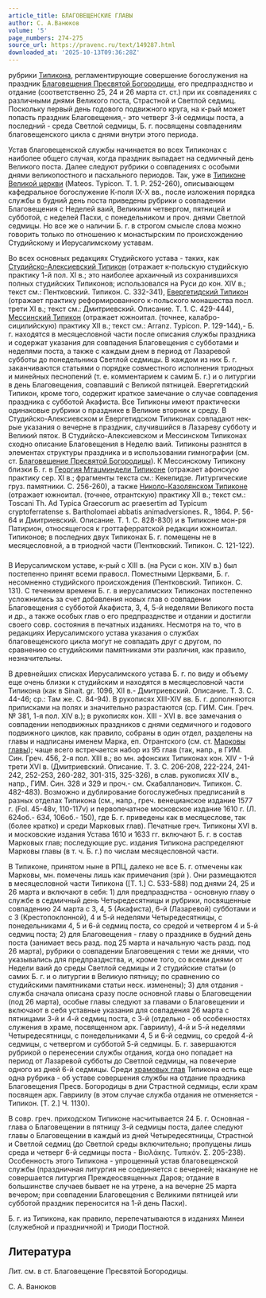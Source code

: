 ```yaml
---
article_title: БЛАГОВЕЩЕНСКИЕ ГЛАВЫ
author: С. А.Ванюков
volume: '5'
page_numbers: 274-275
source_url: https://pravenc.ru/text/149287.html
downloaded_at: '2025-10-13T09:36:28Z'
---
```


рубрики [Типикона](https://pravenc.ru/text/Типикона.html), регламентирующие совершение богослужения на праздник [Благовещения Пресвятой Богородицы](<https://pravenc.ru/text/Благовещения Пресвятой Богородицы.html>), его предпразднство и отдание (соответственно 25, 24 и 26 марта ст. ст.) при их совпадениях с различными днями Великого поста, Страстной и Светлой седмиц. Поскольку первый день годового подвижного круга, на к-рый может попасть праздник Благовещения,- это четверг 3-й седмицы поста, а последний - среда Светлой седмицы, Б. г. посвящены совпадениям благовещенского цикла с днями внутри этого периода.

Устав благовещенской службы начинается во всех Типиконах с наиболее общего случая, когда праздник выпадает на седмичный день Великого поста. Далее следуют рубрики о совпадениях с особыми днями великопостного и пасхального периодов. Так, уже в [Типиконе Великой церкви](<https://pravenc.ru/text/Типикон Великой церкви.html>) (Mateos. Typicon. T. 1. P. 252-260), описывающем кафедральное богослужение К-поля IX-X вв., после изложения порядка службы в будний день поста приведены рубрики о совпадении Благовещения с Неделей ваий, Великими четвергом, пятницей и субботой, с неделей Пасхи, с понедельником и проч. днями Светлой седмицы. Но все же о наличии Б. г. в строгом смысле слова можно говорить только по отношению к монастырским по происхождению Студийскому и Иерусалимскому уставам.

Во всех основных редакциях Студийского устава - таких, как [Студийско-Алексиевский Типикон](<https://pravenc.ru/text/Студийско-Алексиевский Типикон.html>) (отражает к-польскую студийскую практику 1-й пол. XI в.; это наиболее архаичный из сохранившихся полных студийских Типиконов; использовался на Руси до кон. XIV в.; текст см.: Пентковский. Типикон. С. 332-341), [Евергетидский Типикон](<https://pravenc.ru/text/Евергетидский Типикон.html>) (отражает практику реформированного к-польского монашества посл. трети XI в.; текст см.: Дмитриевский. Описание. Т. 1. С. 429-444), [Мессинский Типикон](<https://pravenc.ru/text/Мессинский Типикон.html>) (отражает южноитал. (точнее, калабро-сицилийскую) практику XII в.; текст см.: Arranz. Typicon. P. 129-144),- Б. г. находятся в месяцесловной части после описания службы праздника и содержат указания для совпадения Благовещения с субботами и неделями поста, а также с каждым днем в период от Лазаревой субботы до понедельника Светлой седмицы. В каждом из них Б. г. заканчиваются статьями о порядке совместного исполнения триодных и минейных песнопений (т. е. комментарием к самим Б. г.) и о литургии в день Благовещения, совпавший с Великой пятницей. Евергетидский Типикон, кроме того, содержит краткое замечание о случае совпадения праздника с субботой Акафиста. Все Типиконы имеют практически одинаковые рубрики о празднике в Великие вторник и среду. В Студийско-Алексиевском и Евергетидском Типиконах совпадают нек-рые указания о вечерне в праздник, случившийся в Лазареву субботу и Великий пяток. В Студийско-Алексиевском и Мессинском Типиконах сходно описание Благовещения в Неделю ваий. Типиконы разнятся в элементах структуры праздника и в использовании гимнографии (см. ст. [Благовещение Пресвятой Богородицы](<https://pravenc.ru/text/Благовещение Пресвятой Богородицы.html>)). К Мессинскому Типикону близки Б. г. в [Георгия Мтацминдели Типиконе](<https://pravenc.ru/text/Георгия Мтацминдели Типиконе.html>) (отражает афонскую практику сер. XI в.; фрагменты текста см.: Кекелидзе. Литургические груз. памятники. С. 256-260), а также [Николо-Казолянском Типиконе](<https://pravenc.ru/text/Николо-Казолянском Типиконе.html>) (отражает южноитал. (точнее, отрантскую) практику XII в.; текст см.: Toscani Th. Ad Typica Graecorum ac praesertim ad Typicum cryptoferratense s. Bartholomaei abbatis animadversiones. R., 1864. P. 56-64 и Дмитриевский. Описание. Т. 1. С. 828-830) и в Типиконе мон-ря Патирион, относящегося к гроттаферратской редакции южноитал. Типиконов; в последних двух Типиконах Б. г. помещены не в месяцесловной, а в триодной части (Пентковский. Типикон. С. 121-122).

###

В Иерусалимском уставе, к-рый с XIII в. (на Руси с кон. XIV в.) был постепенно принят всеми правосл. Поместными Церквами, Б. г. несомненно студийского происхождения (Пентковский. Типикон. С. 131). С течением времени Б. г. в иерусалимских Типиконах постепенно усложнились за счет добавления новых глав о совпадении Благовещения с субботой Акафиста, 3, 4, 5-й неделями Великого поста и др., а также особых глав о его предпразднстве и отдании и достигли своего совр. состояния в печатных изданиях. Несмотря на то, что в редакциях Иерусалимского устава указания о службах благовещенского цикла могут не совпадать друг с другом, по сравнению со студийскими памятниками эти различия, как правило, незначительны.

В древнейших списках Иерусалимского устава Б. г. по виду и объему еще очень близки к студийским и находятся в месяцесловной части Типикона (как в Sinait. gr. 1096, XII в.- Дмитриевский. Описание. Т. 3. С. 44-46; ср.: Там же. С. 84-94). В рукописях XIII-XIV вв. Б. г. дополняются приписками на полях и значительно разрастаются (ср. ГИМ. Син. Греч. № 381, 1-я пол. XIV в.); в рукописях кон. XIII - XVI в. все замечания о совпадении неподвижных праздников с днями седмичного и годового подвижного циклов, как правило, собраны в один отдел, разделены на главы и надписаны именем Марка, еп. Отрантского (см. ст. [Марковы главы](<https://pravenc.ru/text/Марковы главы.html>)); чаще всего встречается набор из 95 глав (так, напр., в ГИМ. Син. Греч. 456, 2-я пол. XIII в.; во мн. афонских Типиконах кон. XIV - 1-й трети XVI в. (Дмитриевский. Описание. Т. 3. С. 206-208, 222-224, 241-242, 252-253, 260-282, 301-315, 325-326), в слав. рукописях XIV в., напр., ГИМ. Син. 328 и 329 и проч.- см. Скабалланович. Типикон. С. 482-483). Возможно и дублирование богослужебных предписаний в разных отделах Типикона (см., напр., греч. венецианское издание 1577 г. (Fol. 45-48v, 110-117v) и первопечатное московское издание 1610 г. (Л. 624об.- 634, 106об.- 150), где Б. г. приведены как в месяцеслове, так (более кратко) и среди Марковых глав). Печатные греч. Типиконы XVI в. и московские издания Устава 1610 и 1633 гг. включают Б. г. в состав Марковых глав; последующие рус. издания Типикона распределяют Марковы главы (в т. ч. Б. г.) по числам месяцесловной части.

В Типиконе, принятом ныне в РПЦ, далеко не все Б. г. отмечены как Марковы, мн. помечены лишь как примечания (<span class="cu">зрѝ</span> ). Они размещаются в месяцесловной части Типикона ([Т. 1.] С. 533-588) под днями 24, 25 и 26 марта и включают в себя: 1) для предпразднства - основную главу о службе в седмичный день Четыредесятницы и рубрики, посвященные совпадению 24 марта с 3, 4, 5 (Акафиста), 6-й (Лазаревой) субботами и с 3 (Крестопоклонной), 4 и 5-й неделями Четыредесятницы, с понедельниками 4, 5 и 6-й седмиц поста, со средой и четвергом 4 и 5-й седмиц поста; 2) для Благовещения - главу о празднике в будний день поста (занимает весь разд. под 25 марта и начальную часть разд. под 26 марта), рубрики о совпадении Благовещения с теми же днями, что указывались для предпразднства, и, кроме того, со всеми днями от Недели ваий до среды Светлой седмицы и 2 студийские статьи (о самих Б. г. и о литургии в Великую пятницу; по сравнению со студийскими памятниками статьи неск. изменены); 3) для отдания - служба сначала описана сразу после основной главы о Благовещении (под 26 марта), особые главы следуют за главами о Благовещении и включают в себя уставные указания для совпадения 26 марта с пятницами 3-й и 4-й седмиц поста, с 3-й (отдельно - об особенностях служения в храме, посвященном арх. Гавриилу), 4-й и 5-й неделями Четыредесятницы, с понедельниками 4, 5 и 6-й седмиц, со средой 4-й седмицы, с четвергом и субботой 5-й седмицы. Б. г. завершаются рубрикой о перенесении службы отдания, когда оно попадает на период от Лазаревой субботы до Светлой седмицы, на повечерие одного из дней 6-й седмицы. Среди [храмовых глав](<https://pravenc.ru/text/храмовых глав.html>) Типикона есть еще одна рубрика - об уставе совершения службы на отдание праздника Благовещения Пресв. Богородицы в дни Страстной седмицы, если храм посвящен арх. Гавриилу (в этом случае служба отдания не отменяется - Типикон. [Т. 2.] Ч. 1130).

В совр. греч. приходском Типиконе насчитывается 24 Б. г. Основная - глава о Благовещении в пятницу 3-й седмицы поста, далее следуют главы о Благовещении в каждый из дней Четыредесятницы, Страстной и Светлой седмиц (до Светлой среды включительно; пропущены лишь среда и четверг 6-й седмицы поста - Βιολάκης. Τυπικόν. Σ. 205-238). Особенность этого Типикона - упрощенный устав благовещенской службы (праздничная литургия не соединяется с вечерней; накануне не совершается литургия Преждеосвященных Даров; отдание в большинстве случаев бывает не на утрене, а на вечерне 25 марта вечером; при совпадении Благовещения с Великими пятницей или субботой праздник переносится на 1-й день Пасхи).

Б. г. из Типикона, как правило, перепечатываются в изданиях Минеи (служебной и праздничной) и Триоди Постной.

## Литература

Лит. см. в ст. Благовещение Пресвятой Богородицы.

С. А.  Ванюков

